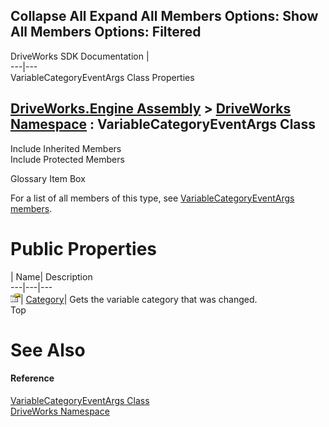        

 Collapse All Expand All  Members Options: Show All  Members Options: Filtered   
---  
DriveWorks SDK Documentation  |   
---|---  
VariableCategoryEventArgs Class Properties   
  
[DriveWorks.Engine Assembly](topic2156.md) > [DriveWorks Namespace](topic2159.md) : VariableCategoryEventArgs Class  
---  
  
Include Inherited Members    
Include Protected Members    


Glossary Item Box

For a list of all members of this type, see [VariableCategoryEventArgs members](topic5852.md).

# Public Properties

| Name| Description  
---|---|---  
![Public Property](dotnetimages/publicProperty.gif)| [Category](topic5861.md)| Gets the variable category that was changed.   
Top

# See Also

#### Reference

[VariableCategoryEventArgs Class](topic5851.md)   
[DriveWorks Namespace](topic2159.md)


